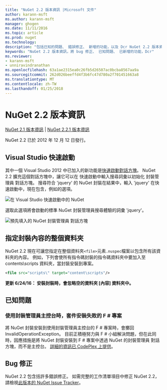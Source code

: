 ```yaml
---
title: "NuGet 2.2 版本資訊 |Microsoft 文件"
author: karann-msft
ms.author: karann-msft
manager: ghogen
ms.date: 11/11/2016
ms.topic: article
ms.prod: nuget
ms.technology: 
description: "包括已知的問題、 錯誤修正、 新增的功能，以及 Dcr NuGet 2.2 版本資訊。"
keywords: "NuGet 2.2 版本資訊，將 bug 修正、 已知問題、 已新增的功能，Dcr"
ms.reviewer:
- karann-msft
- unniravindranathan
ms.openlocfilehash: 63a1ae2315ea0c26fb5d26507ac0bcba8567aa9a
ms.sourcegitcommit: 262d026beeffd4f3b6fc47d780a2f701451663a8
ms.translationtype: MT
ms.contentlocale: zh-TW
ms.lasthandoff: 01/25/2018
---
```

# <a name="nuget-22-release-notes"></a>NuGet 2.2 版本資訊

[NuGet 2.1 版本資訊](../release-notes/nuget-2.1.md) | [NuGet 2.2.1 版本資訊](../release-notes/nuget-2.2.1.md)

NuGet 2.2 已於 2012 年 12 月 12 日發行。

## <a name="visual-studio-quick-launch"></a>Visual Studio 快速啟動
其中一個 Visual Studio 2012 中已加入的新功能是[快速啟動對話方塊](/visualstudio/ide/reference/quick-launch-environment-options-dialog-box)。 NuGet 2.2 擴充這個對話方塊中，讓它可以在 快速啟動中輸入搜尋詞彙以初始化 封裝管理員 對話方塊。 搜尋符合 'jquery' 的 NuGet 封裝在結果中，輸入 'jquery' 在快速啟動中，現在包含，例如的選項。

![在 Visual Studio 快速啟動中的 NuGet](./media/quick-launch.png)

選取此選項將會啟動的標準 NuGet 封裝管理員搜尋體驗的詞彙 'jquery'。

![預先填入的 NuGet 封裝管理員 對話方塊](./media/pkg-mgr-search-from-quick-launch.png)

## <a name="specify-entire-folder-for-package-contents"></a>指定封裝內容的整個資料夾
NuGet 2.2 現在可讓您指定在整個資料夾`<file>`元素`.nuspec`檔案以包含所有該資料夾的內容。 例如，下列會使所有指令碼封裝的指令碼資料夾中要加入至 contents\scripts 資料夾，當封裝安裝到專案。

```xml
<file src="scripts\" target="content\scripts"/>
```

**更新 6/24/16： 安裝封裝時，會忽略空的資料夾 [內容] 資料夾中。**

## <a name="known-issues"></a>已知問題

### <a name="package-installation-fails-for-f-projects-when-using-the-package-manager-console"></a>使用封裝管理員主控台時，套件安裝失敗的 F # 專案
將 NuGet 封裝安裝到使用封裝管理員主控台的 F # 專案時，會擲回 InvalidOperationException。 目前正積極努力與 F # 小組解決問題，但在此同時，因應措施是將 NuGet 封裝安裝到 F # 專案中透過 NuGet 的封裝管理員 對話方塊，而不是主控台。 [詳細的資訊已 CodePlex 上提供](http://nuget.codeplex.com/workitem/2873)。


## <a name="bug-fixes"></a>Bug 修正
NuGet 2.2 包含括許多錯誤修正。 如需完整的工作清單項目中修正 NuGet 2.2，請檢視[此版本的 NuGet Issue Tracker](http://nuget.codeplex.com/workitem/list/advanced?keyword=&status=Closed&type=All&priority=All&release=NuGet%202.2&assignedTo=All&component=All&sortField=LastUpdatedDate&sortDirection=Descending&page=0)。

